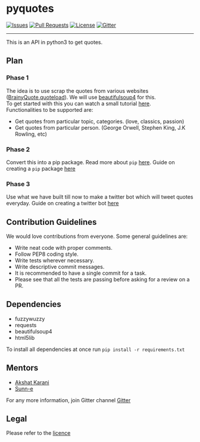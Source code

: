 # pyquotes

[![Issues](https://img.shields.io/github/issues-closed/oss2019/pyquotes.svg?style=flat-square)](https://github.com/oss2019/pyquotes/issues) 
[![Pull Requests](https://img.shields.io/github/issues-pr-closed/oss2019/pyquotes.svg?style=flat-square)](https://github.com/oss2019/pyquotes/pulls) 
[![License](https://img.shields.io/apm/l/vim-mode.svg?style=flat-square)](https://github.com/oss2019/pyquotes/blob/master/LICENSE) [![Gitter](https://img.shields.io/badge/chat-on%20gitter-ff006f.svg?style=flat-square)](https://gitter.im/oss2019/pyquotes)

---

This is an API in python3 to get quotes.

## Plan

### Phase 1
The idea is to use scrap the quotes from various websites ([BrainyQuote](https://www.brainyquote.com/),[quoteload](https://www.quoteload.com/)). We will use [beautifulsoup4](https://pypi.org/project/beautifulsoup4/) for this.<br />
To get started with this you can watch a small tutorial [here](https://www.youtube.com/watch?v=ng2o98k983k).<br />
Functionalities to be supported are:
* Get quotes from particular topic, categories. (love, classics, passion)
* Get quotes from particular person. (George Orwell, Stephen King, J.K Rowling, etc)

### Phase 2

Convert this into a pip package. Read more about `pip` [here](https://www.w3schools.com/python/python_pip.asp). 
Guide on creating a `pip` package [here](https://dzone.com/articles/executable-package-pip-install)

### Phase 3

Use what we have built till now to make a twitter bot which will tweet quotes everyday.
Guide on creating a twitter bot [here](https://learn.g2.com/how-to-make-a-twitter-bot)

## Contribution Guidelines

We would love contributions from everyone. Some general guidelines are:
* Write neat code with proper comments.
* Follow PEP8 coding style.
* Write tests wherever necessary.
* Write descriptive commit messages.
* It is recommended to have a single commit for a task.
* Please see that all the tests are passing before asking for a review on a PR.

## Dependencies

- fuzzywuzzy
- requests
- beautifulsoup4
- html5lib

To install all dependencies at once run `pip install -r requirements.txt`

## Mentors

-   [Akshat Karani](https://github.com/akshatkarani)
-   [Sunn-e](https://www.github.com/sunn-e)

For any more information, join Gitter channel [Gitter](https://gitter.im/oss2019/pyquotes)

## Legal

Please refer to the [licence](https://github.com/oss2019/pyquotes/blob/master/LICENSE)
